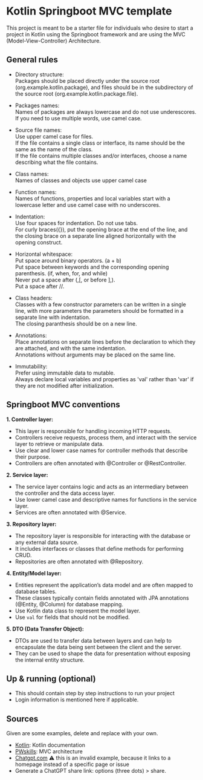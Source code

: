 # Kotlin Springboot MVC template
This project is meant to be a starter file for individuals who desire to start a project in Kotlin using the Springboot framework and are using the MVC (Model-View-Controller) Architecture.

## General rules
- Directory structure:<br>
Packages should be placed directly under the source root (org.example.kotlin.package), and files should be in the subdirectory of the source root (org.example.kotlin.package.file).

- Packages names:<br>
Names of packages are always lowercase and do not use underescores. <br>
If you need to use multiple words, use camel case.

- Source file names:<br>
Use upper camel case for files. <br>
If the file contains a single class or interface, its name should be the same as the name of the class. <br>
If the file contains multiple classes and/or interfaces, choose a name describing what the file contains.

- Class names:<br>
Names of classes and objects use upper camel case

- Function names:<br>
Names of functions, properties and local variables start with a lowercase letter and use camel case with no underscores.

- Indentation:<br>
Use four spaces for indentation. Do not use tabs. <br>
For curly braces({}), put the opening brace at the end of the line, and the closing brace on a separate line aligned horizontally with the opening construct.

- Horizontal whitespace:<br>
Put space around binary operators. (a + b) <br>
Put space between keywords and the corresponding opening parenthesis. (if, when, for, and while)<br>
Never put a space after (,[, or before ],).<br>
Put a space after //.

- Class headers:<br>
Classes with a few constructor parameters can be written in a single line, with more parameters the parameters should be formatted in a separate line with indentation. <br>
The closing paranthesis should be on a new line.

- Annotations:<br>
Place annotations on separate lines before the declaration to which they are attached, and with the same indentation.<br>
Annotations without arguments may be placed on the same line.

- Immutability:<br>
Prefer using immutable data to mutable.<br>
Always declare local variables and properties as 'val' rather than 'var' if they are not modified after initialization.

## Springboot MVC conventions
**1. Controller layer:**
- This layer is responsible for handling incoming HTTP requests.
- Controllers receive requests, process them, and interact with the service layer to retrieve or manipulate data.
- Use clear and lower case names for controller methods that describe their purpose.
- Controllers are often annotated with @Controller or @RestController.

**2. Service layer:**
- The service layer contains logic and acts as an intermediary between the controller and the data access layer.
- Use lower camel case and descriptive names for functions in the service layer.
- Services are often annotated with @Service.

**3. Repository layer:**
- The repository layer is responsible for interacting with the database or any external data source.
- It includes interfaces or classes that define methods for performing CRUD.
- Repositories are often annotated with @Repository.

**4. Entity/Model layer:**
- Entities represent the application’s data model and are often mapped to database tables.
- These classes typically contain fields annotated with JPA annotations (@Entity, @Column) for database mapping.
- Use Kotlin data class to represent the model layer.
- Use ```val``` for fields that should not be modified.

**5. DTO (Data Transfer Object):**
- DTOs are used to transfer data between layers and can help to encapsulate the data being sent between the client and the server.
- They can be used to shape the data for presentation without exposing the internal entity structure.


## Up & running (optional)
- This should contain step by step instructions to run your project
- Login information is mentioned here if applicable.

## Sources 

Given are some examples, delete and replace with your own.

- [Kotlin](https://kotlinlang.org/docs/home.html): Kotlin documentation
- [PWskills](https://pwskills.com/blog/architecture-of-spring-boot-examples-pattern-layered-controller-layer/): MVC architecture
- [Chatgpt.com](https://chatgpt.com) ⚠️ this is an invalid example, because it links to a homepage instead of a specific page or issue
- Generate a ChatGPT share link: options (three dots) > share.

